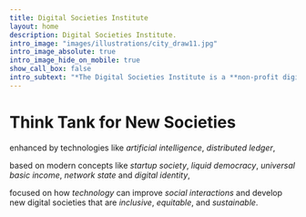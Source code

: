 ```yaml
---
title: Digital Societies Institute
layout: home
description: Digital Societies Institute.
intro_image: "images/illustrations/city_draw11.jpg"
intro_image_absolute: true
intro_image_hide_on_mobile: true
show_call_box: false
intro_subtext: "*The Digital Societies Institute is a **non-profit digital organization**."
---
```


# Think Tank for New Societies

enhanced by technologies like _artificial intelligence_, _distributed ledger_,

based on modern concepts like _startup society_, _liquid democracy_, _universal basic income_, _network state_ and _digital identity_,

focused on how _technology_ can improve _social interactions_ and develop new digital societies that are _inclusive_, _equitable_, and _sustainable_.